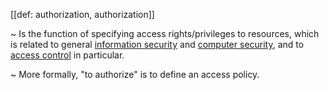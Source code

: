 [[def: authorization, authorization]]

~ Is the function of specifying access rights/privileges to resources, which is related to general [information security](https://en.wikipedia.org/wiki/Information_security) and [computer security](https://en.wikipedia.org/wiki/Computer_security), and to [access control](https://en.wikipedia.org/wiki/Access_control) in particular.

~ More formally, "to authorize" is to define an access policy.
